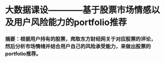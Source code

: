 # 大数据课设————基于股票市场情感以及用户风险能力的portfolio推荐
### 摘要：根据用户持有的股票，爬取东方财经网关于对应股票的评论，然后分析市场情绪并结合用户自己的风险承受能力，来做出股票的portfolio推荐。
